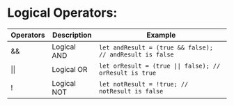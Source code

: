 # Logical Operators:

| Operators | Description                               | Example                                      |
|-----------|-------------------------------------------|----------------------------------------------|
|    &&     | Logical AND                               | `let andResult = (true && false); // andResult is false` |
|    \|\|     | Logical OR                                | `let orResult = (true \|\| false); // orResult is true` |
|    !      | Logical NOT                               | `let notResult = !true; // notResult is false` |

